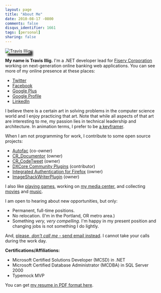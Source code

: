 ```yaml
---
layout: page
title: "About Me"
date: 2010-08-17 -0800
comments: false
disqus_identifier: 1661
tags: [personal]
sharing: false
---
```

<img src="https://lh6.googleusercontent.com/-GL0jLo6JxPg/VFhWjlgLHwI/AAAAAAAAJx0/f10TFALqGRQ/s640/Tenth%2520Doctor%2520Suit%2520-%2520Halloween%25202014%2520-%25201.jpg" alt="Travis Illig" style="-webkit-box-shadow: 8px 8px 5px 0px rgba(0,0,0,0.75);-moz-box-shadow: 8px 8px 5px 0px rgba(0,0,0,0.75);box-shadow: 8px 8px 5px 0px rgba(0,0,0,0.75);" />

**My name is
Travis Illig.** I'm a .NET developer lead for [Fiserv
Corporation](http://www.fiserv.com) working on next-generation online
banking web applications. You can see more of my online presence at
these places:

-   [Twitter](http://twitter.com/tillig)
-   [Facebook](http://www.facebook.com/tillig)
-   [Google Plus](http://gplus.to/tillig)
-   [Google Profile](http://www.google.com/profiles/travis.illig)
-   [LinkedIn](http://www.linkedin.com/in/tillig)

I believe there is a certain art in solving problems in the computer
science world and I enjoy practicing that art. Note that while all
aspects of that art are interesting to me, my passion lies in technical
leadership and architecture. In animation terms, I prefer to be [a
keyframer](http://en.wikipedia.org/wiki/Key_frame).

When I am not programming for work, I contribute to some open source
projects:

-   [Autofac](https://github.com/autofac/Autofac) (co-owner)
-   [CR\_Documentor](http://code.google.com/p/cr-documentor/) (owner)
-   [CR\_CodeTweet](http://code.google.com/p/cr-codetweet/) (owner)
-   [DXCore Community
    Plugins](http://code.google.com/p/dxcorecommunityplugins/)
    (contributor)
-   [Integrated Authentication for
    Firefox](http://code.google.com/p/firefox-ntlmauth/) (owner)
-   [ImageShackWriterPlugin](http://code.google.com/p/imageshackwriterplugin/)
    (owner)

I also like [playing games](http://live.xbox.com/member/Paraesthesia), working on [my media
center](/archive/2014/11/18/media-server-overview-2014/), and collecting [movies](http://www.invelos.com/dvdcollection.aspx/tillig) and [music](http://connect.collectorz.com/users/tillig/music/view).

I am open to hearing about new opportunities, but only:

-   Permanent, full-time positions.
-   No relocation. (I'm in the Portland, OR metro area.)
-   Something *very, very compelling*. I'm happy in my present position
    and changing jobs is not something I do lightly.

And, [please, *don't call me* - send email
instead](/archive/2006/11/02/recruiter-pet-peeves.aspx).
I cannot take your calls during the work day.

**Certifications/Affiliations:**

-   Microsoft Certified Solutions Developer (MCSD) in .NET
-   Microsoft Certified Database Administrator (MCDBA) in SQL Server 2000
-   Typemock MVP

You can get [my resume in PDF format here](resume.pdf).

